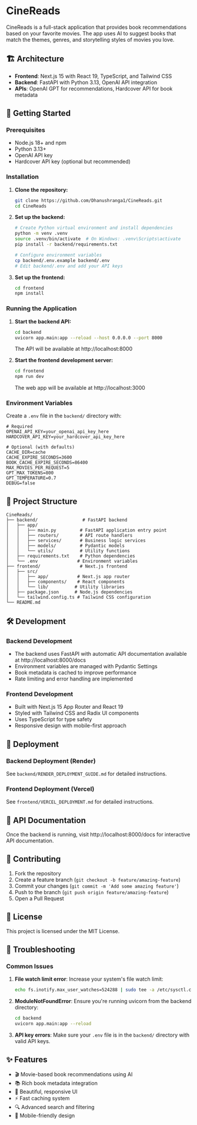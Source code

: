 # CineReads

CineReads is a full-stack application that provides book recommendations based on your favorite movies. The app uses AI to suggest books that match the themes, genres, and storytelling styles of movies you love.

## 🏗️ Architecture

- **Frontend**: Next.js 15 with React 19, TypeScript, and Tailwind CSS
- **Backend**: FastAPI with Python 3.13, OpenAI API integration
- **APIs**: OpenAI GPT for recommendations, Hardcover API for book metadata

## 🚀 Getting Started

### Prerequisites

- Node.js 18+ and npm
- Python 3.13+
- OpenAI API key
- Hardcover API key (optional but recommended)

### Installation

1. **Clone the repository:**
   ```bash
   git clone https://github.com/Dhanushranga1/CineReads.git
   cd CineReads
   ```

2. **Set up the backend:**
   ```bash
   # Create Python virtual environment and install dependencies
   python -m venv .venv
   source .venv/bin/activate  # On Windows: .venv\Scripts\activate
   pip install -r backend/requirements.txt
   
   # Configure environment variables
   cp backend/.env.example backend/.env
   # Edit backend/.env and add your API keys
   ```

3. **Set up the frontend:**
   ```bash
   cd frontend
   npm install
   ```

### Running the Application

1. **Start the backend API:**
   ```bash
   cd backend
   uvicorn app.main:app --reload --host 0.0.0.0 --port 8000
   ```
   The API will be available at http://localhost:8000

2. **Start the frontend development server:**
   ```bash
   cd frontend
   npm run dev
   ```
   The web app will be available at http://localhost:3000

### Environment Variables

Create a `.env` file in the `backend/` directory with:

```env
# Required
OPENAI_API_KEY=your_openai_api_key_here
HARDCOVER_API_KEY=your_hardcover_api_key_here

# Optional (with defaults)
CACHE_DIR=cache
CACHE_EXPIRE_SECONDS=3600
BOOK_CACHE_EXPIRE_SECONDS=86400
MAX_MOVIES_PER_REQUEST=5
GPT_MAX_TOKENS=800
GPT_TEMPERATURE=0.7
DEBUG=false
```

## 📁 Project Structure

```
CineReads/
├── backend/                 # FastAPI backend
│   ├── app/
│   │   ├── main.py         # FastAPI application entry point
│   │   ├── routers/        # API route handlers
│   │   ├── services/       # Business logic services
│   │   ├── models/         # Pydantic models
│   │   └── utils/          # Utility functions
│   ├── requirements.txt    # Python dependencies
│   └── .env               # Environment variables
├── frontend/               # Next.js frontend
│   ├── src/
│   │   ├── app/           # Next.js app router
│   │   ├── components/    # React components
│   │   └── lib/          # Utility libraries
│   ├── package.json      # Node.js dependencies
│   └── tailwind.config.ts # Tailwind CSS configuration
└── README.md
```

## 🛠️ Development

### Backend Development

- The backend uses FastAPI with automatic API documentation available at http://localhost:8000/docs
- Environment variables are managed with Pydantic Settings
- Book metadata is cached to improve performance
- Rate limiting and error handling are implemented

### Frontend Development

- Built with Next.js 15 App Router and React 19
- Styled with Tailwind CSS and Radix UI components
- Uses TypeScript for type safety
- Responsive design with mobile-first approach

## 🚀 Deployment

### Backend Deployment (Render)

See `backend/RENDER_DEPLOYMENT_GUIDE.md` for detailed instructions.

### Frontend Deployment (Vercel)

See `frontend/VERCEL_DEPLOYMENT.md` for detailed instructions.

## 📝 API Documentation

Once the backend is running, visit http://localhost:8000/docs for interactive API documentation.

## 🤝 Contributing

1. Fork the repository
2. Create a feature branch (`git checkout -b feature/amazing-feature`)
3. Commit your changes (`git commit -m 'Add some amazing feature'`)
4. Push to the branch (`git push origin feature/amazing-feature`)
5. Open a Pull Request

## 📄 License

This project is licensed under the MIT License.

## 🔧 Troubleshooting

### Common Issues

1. **File watch limit error**: Increase your system's file watch limit:
   ```bash
   echo fs.inotify.max_user_watches=524288 | sudo tee -a /etc/sysctl.conf && sudo sysctl -p
   ```

2. **ModuleNotFoundError**: Ensure you're running uvicorn from the backend directory:
   ```bash
   cd backend
   uvicorn app.main:app --reload
   ```

3. **API key errors**: Make sure your `.env` file is in the `backend/` directory with valid API keys.

## ✨ Features

- 🎬 Movie-based book recommendations using AI
- 📚 Rich book metadata integration
- 🎨 Beautiful, responsive UI
- ⚡ Fast caching system
- 🔍 Advanced search and filtering
- 📱 Mobile-friendly design